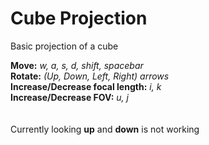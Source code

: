 # Cube Projection

Basic projection of a cube

<b>Move:</b> <i>w, a, s, d, shift, spacebar</i> <br/>
<b>Rotate:</b> <i>(Up, Down, Left, Right) arrows</i> <br/>
<b>Increase/Decrease focal length:</b> <i>i, k</i> <br/>
<b>Increase/Decrease FOV:</b> <i>u, j</i><br/>
<br/><br/>
Currently looking <b>up</b> and <b>down</b> is not working
